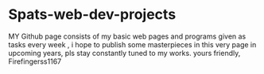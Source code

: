 # Spats-web-dev-projects
MY Github page consists of my basic web pages and programs given as tasks every week ,
i hope to publish some masterpieces in this very page in upcoming years,
pls stay constantly tuned to my works.
yours friendly,
Firefingerss1167
